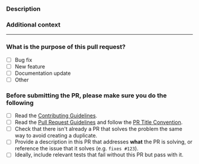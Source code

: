 <!-- Thank's for contributing! -->

### Description

<!-- Please insert your description here and provide especially info about the "what" this PR is solving -->

### Additional context

<!-- e.g. is there anything you'd like reviewers to focus on? -->

---

### What is the purpose of this pull request? <!-- (put an "X" next to an item) -->

- [ ] Bug fix
- [ ] New feature
- [ ] Documentation update
- [ ] Other

### Before submitting the PR, please make sure you do the following

- [ ] Read the [Contributing Guidelines](https://github.com/sergejcodes/minze/blob/main/.github/CONTRIBUTING.md).
- [ ] Read the [Pull Request Guidelines](https://github.com/sergejcodes/minze/blob/main/.github/CONTRIBUTING.md#pull-request-guidelines) and follow the [PR Title Convention](https://github.com/sergejcodes/minze/blob/main/.github/COMMIT_CONVENTION.md).
- [ ] Check that there isn't already a PR that solves the problem the same way to avoid creating a duplicate.
- [ ] Provide a description in this PR that addresses **what** the PR is solving, or reference the issue that it solves (e.g. `fixes #123`).
- [ ] Ideally, include relevant tests that fail without this PR but pass with it.
